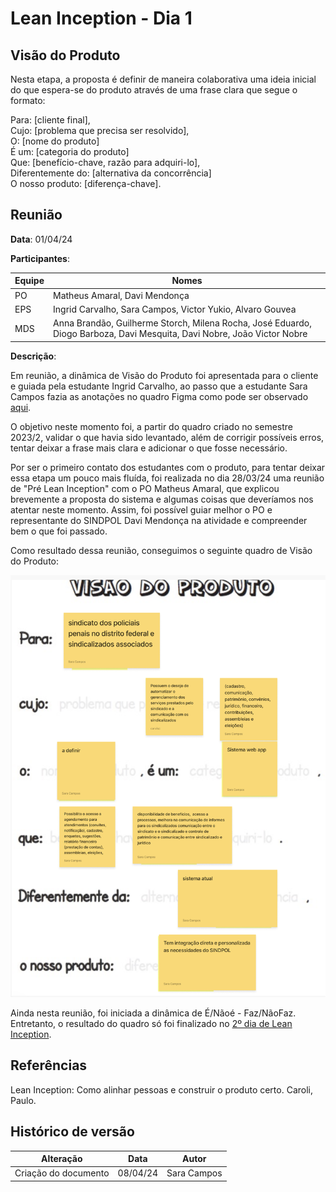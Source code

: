 # Lean Inception - Dia 1 

## Visão do Produto

Nesta etapa, a proposta é definir de maneira colaborativa uma ideia inicial do que espera-se do produto através de uma frase clara que segue o formato: 

Para: [cliente final],   
Cujo: [problema que precisa ser resolvido],  
O: [nome do produto]   
É um: [categoria do produto]  
Que: [benefício-chave, razão para adquiri-lo],  
Diferentemente do: [alternativa da concorrência]  
O nosso produto: [diferença-chave].

## Reunião 

**Data**: 01/04/24

**Participantes**:

| Equipe | Nomes | 
| - | - |
| PO | Matheus Amaral, Davi Mendonça |
| EPS | Ingrid Carvalho, Sara Campos, Victor Yukio, Alvaro Gouvea | 
| MDS | Anna Brandão, Guilherme Storch, Milena Rocha, José Eduardo, Diogo Barboza, Davi Mesquita, Davi Nobre, João Victor Nobre  | 

**Descrição**:

Em reunião, a dinâmica de Visão do Produto foi apresentada para o cliente e guiada pela estudante Ingrid Carvalho, ao passo que a estudante Sara Campos fazia as anotações no quadro Figma como pode ser observado [aqui](https://www.figma.com/file/N0dSL6DZVPR7wI7zG9xKnI/Visao-do-Produto-2024.1?type=whiteboard&node-id=0%3A1&t=mNj66yKKZVPilcfj-1). 

O objetivo neste momento foi, a partir do quadro criado no semestre 2023/2, validar o que havia sido levantado, além de corrigir possíveis erros, tentar deixar a frase mais clara e adicionar o que fosse necessário. 

Por ser o primeiro contato dos estudantes com o produto, para tentar deixar essa etapa um pouco mais fluída, foi realizada no dia 28/03/24 uma reunião de "Pré Lean Inception" com o PO Matheus Amaral, que explicou brevemente a proposta do sistema e algumas coisas que deveríamos nos atentar neste momento. Assim, foi possível guiar melhor o PO e representante do SINDPOL Davi Mendonça na atividade e compreender bem o que foi passado.

Como resultado dessa reunião, conseguimos o seguinte quadro de Visão do Produto: 


![Visão do Produto](../assets/visao.png)

Ainda nesta reunião, foi iniciada a dinâmica de É/Nãoé - Faz/NãoFaz. Entretanto, o resultado do quadro só foi finalizado no [2º dia de Lean Inception](./dia2.md). 

## Referências

Lean Inception: Como alinhar pessoas e construir o produto certo. Caroli, Paulo.

## Histórico de versão

| Alteração | Data | Autor | 
| - | - | - |
| Criação do documento | 08/04/24 | Sara Campos |